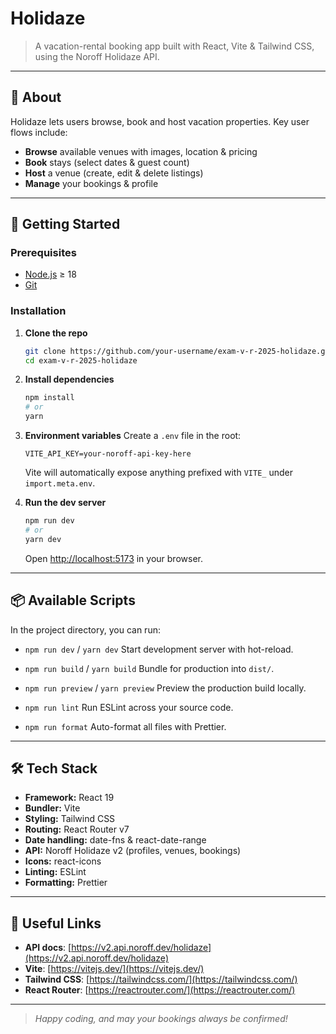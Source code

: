 # Holidaze

> A vacation-rental booking app built with React, Vite & Tailwind CSS, using the Noroff Holidaze API.

---

## 📖 About

Holidaze lets users browse, book and host vacation properties. Key user flows include:

* **Browse** available venues with images, location & pricing
* **Book** stays (select dates & guest count)
* **Host** a venue (create, edit & delete listings)
* **Manage** your bookings & profile

---

## 🚀 Getting Started

### Prerequisites

* [Node.js](https://nodejs.org/) ≥ 18
* [Git](https://git-scm.com/)

### Installation

1. **Clone the repo**

   ```bash
   git clone https://github.com/your-username/exam-v-r-2025-holidaze.git
   cd exam-v-r-2025-holidaze
   ```

2. **Install dependencies**

   ```bash
   npm install
   # or
   yarn
   ```

3. **Environment variables**
   Create a `.env` file in the root:

   ```env
   VITE_API_KEY=your-noroff-api-key-here
   ```

   Vite will automatically expose anything prefixed with `VITE_` under `import.meta.env`.

4. **Run the dev server**

   ```bash
   npm run dev
   # or
   yarn dev
   ```

   Open [http://localhost:5173](http://localhost:5173) in your browser.

---

## 📦 Available Scripts

In the project directory, you can run:

* `npm run dev` / `yarn dev`
  Start development server with hot-reload.

* `npm run build` / `yarn build`
  Bundle for production into `dist/`.

* `npm run preview` / `yarn preview`
  Preview the production build locally.

* `npm run lint`
  Run ESLint across your source code.

* `npm run format`
  Auto-format all files with Prettier.

---

## 🛠 Tech Stack

* **Framework:** React 19
* **Bundler:** Vite
* **Styling:** Tailwind CSS
* **Routing:** React Router v7
* **Date handling:** date-fns & react-date-range
* **API:** Noroff Holidaze v2 (profiles, venues, bookings)
* **Icons:** react-icons
* **Linting:** ESLint
* **Formatting:** Prettier

---

## 🔗 Useful Links

* **API docs**: [https://v2.api.noroff.dev/holidaze](https://v2.api.noroff.dev/holidaze)
* **Vite**: [https://vitejs.dev/](https://vitejs.dev/)
* **Tailwind CSS**: [https://tailwindcss.com/](https://tailwindcss.com/)
* **React Router**: [https://reactrouter.com/](https://reactrouter.com/)

---

> *Happy coding, and may your bookings always be confirmed!*
